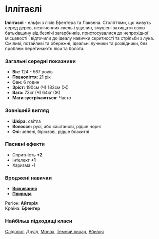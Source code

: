 # Іллітаєлі

**Іллітаєлі** - ельфи з лісів Ефентера та Лаквена. Століттями, що живуть серед дерев, незліченних скель і ущелин, змушені захищати свою батьківщину від безлічі загарбників, пристосувалися до непрохідної місцевості і відточили до ідеалу навички скритності та стрільби з лука.<br />
Сміливі, потайливі та обережні, ідеальні лучники та розвідники, без проблем перетинають ліси та болота.

### Загальні середні показники
  - **Вік:** 124 - 567 років
  - **Повноліття:** 21 рік
  - **Сон:** 6 годин
  - **Зріст:** 190см (Ч) 182см (Ж)
  - **Вага:** 73кг (Ч) 64кг (Ж)
  - **Маги зустрічаються:** Часто

### Зовнішній вигляд
  - **Шкіра:** світла
  - **Волосся:** русі, або каштанові, рідше чорні
  - **Очі:** зелені, бірюзові, рідше блакитні

### Пасивні ефекти
  - Спритність **+2**
  - Інтелект **+1**
  - Харизма **-1**

### Вроджені навички
  - [**Виживання**](/docs/characters/using.md#surviving)
  - [**Природа**](/docs/characters/using.md#nature)

Регіон: **Айторія**<br />
Країна: **Ефентер**

### Найбільш підходящі класи

[Слідопит](/docs/classes/ranger), [Друїд](/docs/classes/druid), [Монах](/docs/classes/monk), [Темний лицар](/docs/classes/dark-knight), [Вбивця](/docs/classes/killer)